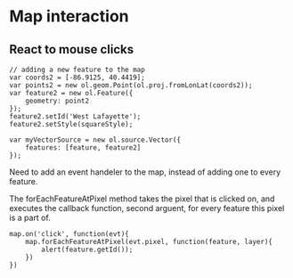 # Map interaction

## React to mouse clicks

```JS
// adding a new feature to the map
var coords2 = [-86.9125, 40.4419];
var points2 = new ol.geom.Point(ol.proj.fromLonLat(coords2));
var feature2 = new ol.Feature({
    geometry: point2
});
feature2.setId('West Lafayette');
feature2.setStyle(squareStyle);

var myVectorSource = new ol.source.Vector({
    features: [feature, feature2]
});
```

Need to add an event handeler to the map, instead of adding one to every feature.

The forEachFeatureAtPixel method takes the pixel that is clicked on, and executes the callback function, second arguent, for every feature this pixel is a part of.

```JS
map.on('click', function(evt){
    map.forEachFeatureAtPixel(evt.pixel, function(feature, layer){
        alert(feature.getId());
    })
})
```
